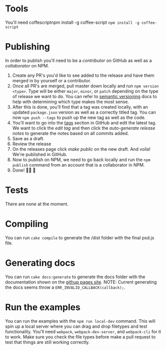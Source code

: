 # Tools
You'll need coffescriptnpm install -g coffee-script
`npm install -g coffee-script`

# Publishing
In order to publish you'll need to be a *contributor* on GitHub as well as a *collaborator* on NPM.

1. Create any PR's you'd like to see added to the release and have them merged in by yourself or a contributor.
2. Once all PR's are merged, pull master down locally and run `npm version <type>`. Type will be either `major`, `minor`, or `patch` depending on the type of release we want to do. You can refer to [semantic versioning](https://semver.org/) docs to help with determining which type makes the most sense.
3. After this is done, you'll find that a tag was created locally, with an updated `package.json` version as well as a correctly titled tag. You can now `npm push --tags` to push up the new tag as well as the code. 
4. You'll want to go into the [tags](https://github.com/meltingice/psd.js/tags) section in GitHub and edit the latest tag. We want to click the _edit tag_ and then click the _auto-generate release notes_ to generate the notes based on all commits added.
5. Save as a draft.
6. Review the release
7. On the releases page click _make public_ on the new draft. And voila! We're published in GitHub.
8. Now to publish on NPM, we need to go back locally and run the `npm publish` command from an account that is a collaborator in NPM.
9. Done! 🙌🏾 🎉
# Tests
There are none at the moment.

# Compiling
You can run `cake compile` to generate the /dist folder with the final psd.js file.

# Generating docs
You can run `cake docs:generate` to generate the docs folder with the documentation shown on the [githup pages site](https://meltingice.github.io/psd.js/).
NOTE: Current generating the docs seems throw a `ERR_INVALID_CALLBACK(callback);`. 

# Run the examples
You can run the examples with the `npm run local-dev` command. This will spin up a local server where you can drag and drop filetypes and test functionality. You'll need `webpack`, `webpack-dev-server`, and `webpack-cli` for it to work. Make sure you check the file types before make a pull request to test that things are still working correctly.